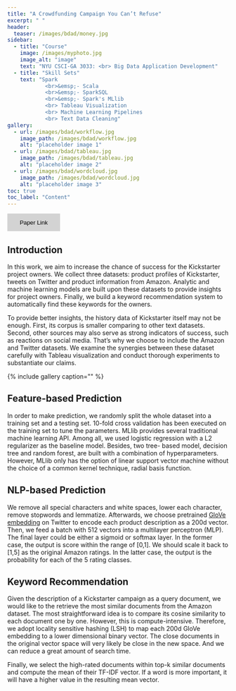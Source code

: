 ```yaml
---
title: "A Crowdfunding Campaign You Can’t Refuse"
excerpt: " "
header:
  teaser: /images/bdad/money.jpg
sidebar:
  - title: "Course"
    image: /images/myphoto.jpg
    image_alt: "image"
    text: "NYU CSCI-GA 3033: <br> Big Data Application Development"
  - title: "Skill Sets"
    text: "Spark
    		<br>&emsp;- Scala
    		<br>&emsp;- SparkSQL
    		<br>&emsp;- Spark's MLlib
    		<br> Tableau Visualization
    		<br> Machine Learning Pipelines
    		<br> Text Data Cleaning"
gallery:
  - url: /images/bdad/workflow.jpg
    image_path: /images/bdad/workflow.jpg
    alt: "placeholder image 1"
  - url: /images/bdad/tableau.jpg
    image_path: /images/bdad/tableau.jpg
    alt: "placeholder image 2"
  - url: /images/bdad/wordcloud.jpg
    image_path: /images/bdad/wordcloud.jpg
    alt: "placeholder image 3"
toc: true
toc_label: "Content"
---
```

<p></p>
<button type="button" class="btn btn-secondary btn-sm" onclick=" relocate_home()" style="width:120px;height:40px;border:2px blue none;background-color:lightgrey;">Paper Link</button>

<script>
function relocate_home()
{
     location.href = "https://garylkl.github.io/pdf_files/bdad_final.pdf";
} 
</script>

## Introduction




In this work, we aim to increase the chance of success for the Kickstarter project owners. We collect three datasets: product profiles of Kickstarter, tweets on Twitter and product information from Amazon. Analytic and machine learning models are built upon these datasets to provide insights for project owners. Finally, we build a keyword recommendation system to automatically find these keywords for the owners.

To provide better insights, the history data of Kickstarter itself may not be enough. First, its corpus is smaller comparing to other text datasets. Second, other sources may also serve as strong indicators of success, such as reactions on social media. That’s why we choose to include the Amazon and Twitter datasets. We examine the synergies between these dataset carefully with Tableau visualization and conduct thorough experiments to substantiate our claims.

{% include gallery caption="" %}

## Feature-based Prediction

In order to make prediction, we randomly split the whole dataset into a training set and a testing set. 10-fold cross validation has been executed on the training set to tune the parameters. MLlib provides several traditional machine learning API. Among all, we used logistic regression with a L2 regularizer as the baseline model. Besides, two tree- based model, decision tree and random forest, are built with a combination of hyperparameters. However, MLlib only has the option of linear support vector machine without the choice of a common kernel technique, radial basis function.

## NLP-based Prediction

We remove all special characters and white spaces, lower each character, remove stopwords and lemmatize. Afterwards, we choose pretrained [GloVe embedding](https://nlp.stanford.edu/projects/glove/) on Twitter to encode each product description as a 200d vector. Then, we feed a batch with 512 vectors into a multilayer perceptron (MLP). The final layer could be either a sigmoid or softmax layer. In the former case, the output is score within the range of [0,1]. We should scale it back to [1,5] as the original Amazon ratings. In the latter case, the output is the probability for each of the 5 rating classes.

## Keyword Recommendation

Given the description of a Kickstarter campaign as a query document, we would like to the retrieve the most similar documents from the Amazon dataset. The most straightforward idea is to compare its cosine similarity to each document one by one. However, this is compute-intensive. Therefore, we adopt locality sensitive hashing (LSH) to map each 200d GloVe embedding to a lower dimensional binary vector. The close documents in the original vector space will very likely be close in the new space. And we can reduce a great amount of search time.

Finally, we select the high-rated documents within top-k similar documents and compute the mean of their TF-IDF vector. If a word is more important, it will have a higher value in the resulting mean vector.